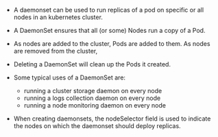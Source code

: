 * A daemonset can be used to run replicas of a pod on specific or all nodes in an kubernetes cluster.
* A DaemonSet ensures that all (or some) Nodes run a copy of a Pod.
* As nodes are added to the cluster, Pods are added to them. As nodes are removed from the cluster,
* Deleting a DaemonSet will clean up the Pods it created.
* Some typical uses of a DaemonSet are:

    * running a cluster storage daemon on every node
    * running a logs collection daemon on every node
    * running a node monitoring daemon on every node

* When creating daemonsets, the nodeSelector field is used to indicate the nodes on which the daemonset should deploy replicas.
